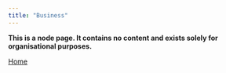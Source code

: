 ```yaml
---
title: "Business"
---
```

**This is a node page. It contains no content and exists solely for organisational purposes.**

[Home](/)